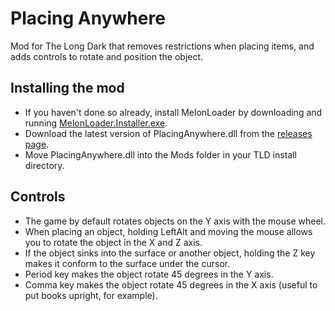 # Placing Anywhere

Mod for The Long Dark that removes restrictions when placing items, and adds controls to rotate and position the object.

## Installing the mod
* If you haven't done so already, install MelonLoader by downloading and running [MelonLoader.Installer.exe](https://github.com/HerpDerpinstine/MelonLoader/releases/latest/download/MelonLoader.Installer.exe).
* Download the latest version of PlacingAnywhere.dll from the [releases page](https://github.com/Xpazeman/tld-placing-anywhere/releases/latest).
* Move PlacingAnywhere.dll into the Mods folder in your TLD install directory.

## Controls
* The game by default rotates objects on the Y axis with the mouse wheel.
* When placing an object, holding LeftAlt and moving the mouse allows you to rotate the object in the X and Z axis.
* If the object sinks into the surface or another object, holding the Z key makes it conform to the surface under the cursor.
* Period key makes the object rotate 45 degrees in the Y axis.
* Comma key makes the object rotate 45 degrees in the X axis (useful to put books upright, for example).

